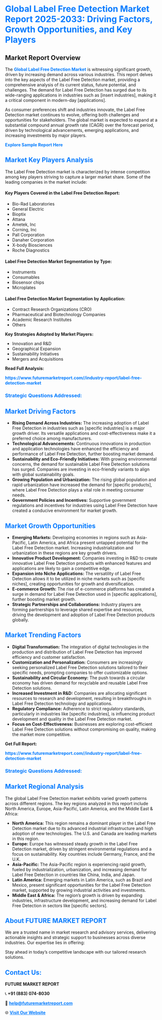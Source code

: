 <h1 style="color: #007BFF;">Global Label Free Detection Market Report 2025-2033: Driving Factors, Growth Opportunities, and Key Players</h1>

<section id="overview">
<h2>Market Report Overview</h2>
<p>The <a href="https://www.futuremarketreport.com//industry-report/label-free-detection-market" style="color: #007BFF; text-decoration: none;"><strong>Global Label Free Detection Market</strong></a> is witnessing significant growth, driven by increasing demand across various industries. This report delves into the key aspects of the Label Free Detection market, providing a comprehensive analysis of its current status, future potential, and challenges. The demand for Label Free Detection has surged due to its wide-ranging applications in industries such as [insert industries], making it a critical component in modern-day [applications].</p>
<p>As consumer preferences shift and industries innovate, the Label Free Detection market continues to evolve, offering both challenges and opportunities for stakeholders. The global market is expected to expand at a substantial compound annual growth rate (CAGR) over the forecast period, driven by technological advancements, emerging applications, and increasing investments by major players.</p>
</section>

<section id="overview">
<p><a href="https://www.futuremarketreport.com//request-sample/reportId=47503" style="color: #007BFF; text-decoration: none;"><strong>Explore Sample Report Here</strong></a></p>
</section>

<section id="key-players">
<h2 style="color: #007BFF;">Market Key Players Analysis</h2>
<p>The Label Free Detection market is characterized by intense competition among key players striving to capture a larger market share. Some of the leading companies in the market include:</p>
<h4>Key Players Covered in the Label Free Detection Report:</h4>
<ul><li>Bio-Rad Laboratories</li><li>General Electric</li><li>Bioptix</li><li>Attana</li><li>Ametek, Inc</li><li>Corning, Inc</li><li>Pall Corporation</li><li>Danaher Corporation</li><li>X-body Biosciences</li><li>Roche Diagnostics</li></ul>
<h4>Label Free Detection Market Segmentation by Type:</h4>
<ul><li>Instruments</li><li>Consumables</li><li>Biosensor chips</li><li>Microplates</li></ul>

<h4>Label Free Detection Market Segmentation by Application:</h4>
<ul><li>Contract Research Organizations (CRO)</li><li>Pharmaceutical and Biotechnology Companies</li><li>Academic Research Institutes</li><li>Others</li></ul>
<p><strong>Key Strategies Adopted by Market Players:</strong></p>
<ul>
<li>Innovation and R&D</li>
<li>Geographical Expansion</li>
<li>Sustainability Initiatives</li>
<li>Mergers and Acquisitions</li>
</ul>
</section>

<section>
<p><strong>Read Full Analysis: </strong></p><a href="https://www.futuremarketreport.com//industry-report/label-free-detection-market" style="color: #007BFF; text-decoration: none;"><strong>https://www.futuremarketreport.com//industry-report/label-free-detection-market</strong></a>
<h3 style="color: #007BFF;">Strategic Questions Addressed:</h3>
</section>

<section id="driving-factors">
<h2 style="color: #007BFF;">Market Driving Factors</h2>
<ul>
<li><strong>Rising Demand Across Industries:</strong> The increasing adoption of Label Free Detection in industries such as [specific industries] is a major growth driver. Its versatile applications and cost-effectiveness make it a preferred choice among manufacturers.</li>
<li><strong>Technological Advancements:</strong> Continuous innovations in production and application technologies have enhanced the efficiency and performance of Label Free Detection, further boosting market demand.</li>
<li><strong>Sustainability and Eco-Friendly Initiatives:</strong> With growing environmental concerns, the demand for sustainable Label Free Detection solutions has surged. Companies are investing in eco-friendly variants to align with global sustainability goals.</li>
<li><strong>Growing Population and Urbanization:</strong> The rising global population and rapid urbanization have increased the demand for [specific products], where Label Free Detection plays a vital role in meeting consumer needs.</li>
<li><strong>Government Policies and Incentives:</strong> Supportive government regulations and incentives for industries using Label Free Detection have created a conducive environment for market growth.</li>
</ul>
</section>

<section id="growth-opportunities">
<h2 style="color: #007BFF;">Market Growth Opportunities</h2>
<ul>
<li><strong>Emerging Markets:</strong> Developing economies in regions such as Asia-Pacific, Latin America, and Africa present untapped potential for the Label Free Detection market. Increasing industrialization and urbanization in these regions are key growth drivers.</li>
<li><strong>Innovative Product Development:</strong> Companies investing in R&D to create innovative Label Free Detection products with enhanced features and applications are likely to gain a competitive edge.</li>
<li><strong>Expansion into Niche Applications:</strong> The versatility of Label Free Detection allows it to be utilized in niche markets such as [specific niches], creating opportunities for growth and diversification.</li>
<li><strong>E-commerce Growth:</strong> The rise of e-commerce platforms has created a surge in demand for Label Free Detection used in [specific applications], further boosting market growth.</li>
<li><strong>Strategic Partnerships and Collaborations:</strong> Industry players are forming partnerships to leverage shared expertise and resources, driving the development and adoption of Label Free Detection products globally.</li>
</ul>
</section>

<section id="trending-factors">
<h2 style="color: #007BFF;">Market Trending Factors</h2>
<ul>
<li><strong>Digital Transformation:</strong> The integration of digital technologies in the production and distribution of Label Free Detection has improved efficiency and customer satisfaction.</li>
<li><strong>Customization and Personalization:</strong> Consumers are increasingly seeking personalized Label Free Detection solutions tailored to their specific needs, prompting companies to offer customizable options.</li>
<li><strong>Sustainability and Circular Economy:</strong> The push towards a circular economy has driven demand for recyclable and reusable Label Free Detection solutions.</li>
<li><strong>Increased Investment in R&D:</strong> Companies are allocating significant resources to research and development, resulting in breakthroughs in Label Free Detection technology and applications.</li>
<li><strong>Regulatory Compliance:</strong> Adherence to strict regulatory standards, particularly in industries like [specific industries], is influencing product development and quality in the Label Free Detection market.</li>
<li><strong>Focus on Cost-Effectiveness:</strong> Businesses are exploring cost-efficient Label Free Detection solutions without compromising on quality, making the market more competitive.</li>
</ul>
</section>

<section>
<p><strong>Get Full Report: </strong></p><a href="https://www.futuremarketreport.com//industry-report/label-free-detection-market" style="color: #007BFF; text-decoration: none;"><strong>https://www.futuremarketreport.com//industry-report/label-free-detection-market</strong></a>
<h3 style="color: #007BFF;">Strategic Questions Addressed:</h3>
</section>


<section id="regional-analysis">
<h2 style="color: #007BFF;">Market Regional Analysis</h2>
<p>The global Label Free Detection market exhibits varied growth patterns across different regions. The key regions analyzed in this report include North America, Europe, Asia-Pacific, Latin America, and the Middle East & Africa:</p>
<ul>
<li><strong>North America:</strong> This region remains a dominant player in the Label Free Detection market due to its advanced industrial infrastructure and high adoption of new technologies. The U.S. and Canada are leading markets in this region.</li>
<li><strong>Europe:</strong> Europe has witnessed steady growth in the Label Free Detection market, driven by stringent environmental regulations and a focus on sustainability. Key countries include Germany, France, and the U.K.</li>
<li><strong>Asia-Pacific:</strong> The Asia-Pacific region is experiencing rapid growth, fueled by industrialization, urbanization, and increasing demand for Label Free Detection in countries like China, India, and Japan.</li>
<li><strong>Latin America:</strong> Emerging markets in Latin America, such as Brazil and Mexico, present significant opportunities for the Label Free Detection market, supported by growing industrial activities and investments.</li>
<li><strong>Middle East & Africa:</strong> The region’s growth is driven by expanding industries, infrastructure development, and increasing demand for Label Free Detection in sectors like [specific sectors].</li>
</ul>
</section>

<footer>
<h2 style="color: #007BFF;">About FUTURE MARKET REPORT</h2>
<p>We are a trusted name in market research and advisory services, delivering actionable insights and strategic support to businesses across diverse industries. Our expertise lies in offering:</p>

<p>Stay ahead in today’s competitive landscape with our tailored research solutions.</p>

<h2 style="color: #007BFF;">Contact Us:</h2>
<p><strong>FUTURE MARKET REPORT</strong></p>
<p>📞 <strong>+91 (883) 074-8030</strong></p>
<p>📧 <strong><a href="mailto:help@futuremarketreport.com" style="color: #007BFF;">help@futuremarketreport.com</a></strong></p>
<p>🌐 <strong><a href="https://www.futuremarketreport.com/" style="color: #007BFF;">Visit Our Website</a></strong></p>
</footer>